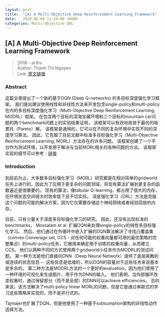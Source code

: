 ```yaml
---
layout: post
title:  "[A] A Multi-Objective Deep Reinforcement Learning Framework"
date:   2020-06-04 11:24:00 +0800
categories: Multi-Objective DRL
---
```


## [A] A Multi-Objective Deep Reinforcement Learning Framework
> 2018 - arXiv  
> Author: Thanh Thi Nguyen  
> Link: [原文链接](https://arxiv.org/abs/1803.02965)

### Abstract
这篇文章提出了一个新的基于DQN (Deep Q-networks) 的多目标深度强化学习框架。
我们提出建议使用线性和非线性方法来开发包含single-policy和multi-policy在内的多目标深度强化学习（Multi-Objective Deep Reinforcement Learning, MODRL）框架。
在包含两个目标的深海宝藏环境和三个目标的mountain car问题的两个benchmark问题上的实验结果证明，
该框架可以有效地收敛于最优的帕累托（Pareto）解。
该框架是通用的，它可以在不同的复杂环境中实现不同的深度学习算法。
因此，它克服了目前文献中标准多目标强化学习（Multi-Objective Reinforcement Learning, MORL）方法存在的许多问题。
该框架创建了一个平台作为测试环境，以开发用于解决与当前MORL相关的各种问题的方法。
该框架实现的细节可以参考：[链接](http://www.deakin.edu.au/~thanhthi/drl.htm)

### Introduction
到目前为止，大多数多目标强化学习（MORL）研究都是在相对简单的gridworld任务上进行的，因此为了应用于更复杂的问题领域，将现有算法扩展到更复杂的函数逼近是很重要的。
现有的算法，像tabular Q-learning，都占用了很大的内存，在环境状态空间很大时效率低下且不切实际。
深底强化学习（DRL）方法是克服这个问题的可能的解决方案，因为它仅需要存储这个神经网络或者经验回放的内存。

目前，只有少量关于深度多目标强化学习的研究。
因此，还没有出现标准的benchmarks。
Mossalam et al. 扩展DQN来处理single-policy的线性多目标强化学习。
然后，他们通过在外循环中嵌入扩展的DQN算法解决了寻找凸覆盖集（convex Converage set, CCS - 对任何可能的权重向量都可用的最优策略的完整集合）的multi-policy任务，它被用来确定用于训练的权重向量，从而建立CCS。
他们以两种不同的方式使用两个gridworld小任务作为MODRL的测试问题。
第一种方法是他们直接向DNN（Deep Neural Network）提供了底层离散的或连续的状态信息 -- 这些信息是低维的，所以DQN的容量对于这些任务来说基本是多余的。
第二种方法是MODRL方法的一个更好的evaluation，因为他们使用了一种环境的可视化来生成图片，用于作为DNN的输入。
他们表明，当外部循环改变权重时，通过保留部分（而不是全部）的DNN可以achieve efficiencies。
总的来说，该方法解决了multi-policy linear MORL的问题，但是它是通过串联式的学习这些策略来实现的，而不是并行式的。

Tajmajer也扩展了DQN，但是他使用了一种基于subsumption架构的非线性动作选择方法。

